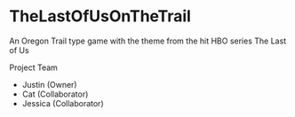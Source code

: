 # TheLastOfUsOnTheTrail
An Oregon Trail type game with the theme from the hit HBO series The Last of Us

Project Team
* Justin (Owner)
* Cat (Collaborator)
* Jessica (Collaborator)